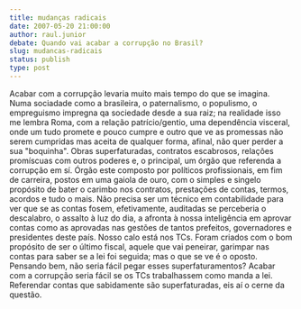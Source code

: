 ```yaml
---
title: mudanças radicais
date: 2007-05-20 21:00:00
author: raul.junior
debate: Quando vai acabar a corrupção no Brasil?
slug: mudancas-radicais
status: publish 
type: post
---
```


Acabar com a corrupção levaria muito mais tempo do que se imagina. Numa sociadade como a brasileira, o paternalismo, o populismo, o empreguismo impregna qa sociedade desde a sua raiz; na realidade isso me lembra Roma, com a relação patrício/gentio, uma dependência visceral, onde um tudo promete e pouco cumpre e outro que ve as promessas não serem cumpridas mas aceita de qualquer forma, afinal, não quer perder a sua "boquinha". Obras superfaturadas, contratos escabrosos, relações promíscuas com outros poderes e, o principal, um órgão que referenda a corrupção em sí. Órgão este composto por políticos profissionais, em fim de carreira, postos em uma gaiola de ouro, com o simples e singelo propósito de bater o carimbo nos contratos, prestações de contas, termos, acordos e tudo o mais. Não precisa ser um técnico em contabilidade para ver que se as contas fosem, efetivamente, auditadas se perceberia o descalabro, o assalto à luz do dia, a afronta à nossa inteligência em aprovar contas como as aprovadas nas gestões de tantos prefeitos, governadores e presidentes deste país. Nosso calo está nos TCs. Foram criados com o bom propósito de ser o último fiscal, aquele que vai peneirar, garimpar nas contas para saber se a lei foi seguida; mas o que se ve é o oposto. Pensando bem, não seria fácil pegar esses superfaturamentos? Acabar com a corrupção seria fácil se os TCs trabalhassem como manda a lei. Referendar contas que sabidamente são superfaturadas, eis aí o cerne da questão.
